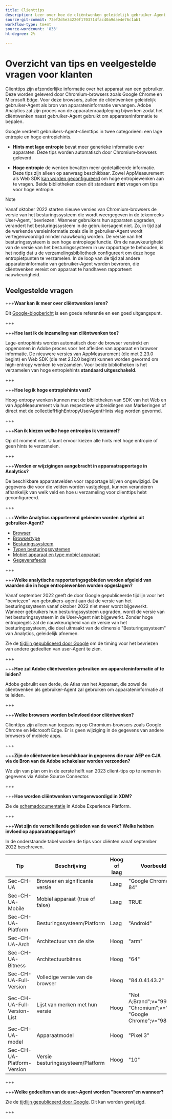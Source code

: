 ```yaml
---
title: Clienttips
description: Leer over hoe de cliëntwenken geleidelijk gebruiker-Agent als bron van apparateninformatie zullen vervangen.
source-git-commit: 72ef2d5e34220f1703714fac40a9dae4e76c1ab1
workflow-type: tm+mt
source-wordcount: '833'
ht-degree: 2%

---
```



# Overzicht van tips en veelgestelde vragen voor klanten

Clienttips zijn afzonderlijke informatie over het apparaat van een gebruiker. Deze worden geleverd door Chromium-browsers zoals Google Chrome en Microsoft Edge. Voor deze browsers, zullen de cliëntwenken geleidelijk gebruiker-Agent als bron van apparateninformatie vervangen. Adobe Analytics zal zijn proces van de apparatenraadpleging bijwerken zodat het cliëntwenken naast gebruiker-Agent gebruikt om apparateninformatie te bepalen.

Google verdeelt gebruikers-Agent-clienttips in twee categorieën: een lage entropie en hoge entropiehints.

* **Hints met lage entropie** bevat meer generieke informatie over apparaten. Deze tips worden automatisch door Chromium-browsers geleverd.

* **Hoge entropie** de wenken bevatten meer gedetailleerde informatie. Deze tips zijn alleen op aanvraag beschikbaar. Zowel AppMeasurement als Web SDK [kan worden geconfigureerd](/help/implement/vars/config-vars/collecthighentropyuseragenthints.md) om hoge entropiewenken aan te vragen. Beide bibliotheken doen dit standaard **niet** vragen om tips voor hoge entropie.

>[!NOTE]
>
>Vanaf oktober 2022 starten nieuwe versies van Chromium-browsers de versie van het besturingssysteem die wordt weergegeven in de tekenreeks User-Agent, &#39;bevriezen&#39;. Wanneer gebruikers hun apparaten upgraden, verandert het besturingssysteem in de gebruikersagent niet. Zo, in tijd zal de werkende versieinformatie zoals die in gebruiker-Agent wordt vertegenwoordigd minder nauwkeurig worden. De versie van het besturingssysteem is een hoge entropiegelfunctie. Om de nauwkeurigheid van de versie van het besturingssysteem in uw rapportage te behouden, is het nodig dat u de verzamelingsbibliotheek configureert om deze hoge entropietpunten te verzamelen. In de loop van de tijd zal andere apparateninformatie van gebruiker-Agent worden bevroren, die cliëntwenken vereist om apparaat te handhaven rapporteert nauwkeurigheid.

## Veelgestelde vragen

+++**Waar kan ik meer over cliëntwenken leren?**

Dit [Google-blogbericht](https://web.dev/user-agent-client-hints/) is een goede referentie en een goed uitgangspunt.

+++

+++**Hoe laat ik de inzameling van cliëntwenken toe?**

Lage-entrophints worden automatisch door de browser verstrekt en opgenomen in Adobe proces voor het afleiden van apparaat en browser informatie. De nieuwere versies van AppMeasurement (die met 2.23.0 begint) en Web SDK (die met 2.12.0 begint) kunnen worden gevormd om high-entropy wenken te verzamelen. Voor beide bibliotheken is het verzamelen van hoge entropiehints **standaard uitgeschakeld**.

+++

+++**Hoe leg ik hoge entropiehints vast?**

Hoog-entropy wenken kunnen met de bibliotheken van SDK van het Web en van AppMeasurement via hun respectieve uitbreidingen van Markeringen of direct met de collectiefHighEntropyUserAgentHints vlag worden gevormd.

+++

+++**Kan ik kiezen welke hoge entropips ik verzamel?**

Op dit moment niet. U kunt ervoor kiezen alle hints met hoge entropie of geen hints te verzamelen.

+++

+++**Worden er wijzigingen aangebracht in apparaatrapportage in Analytics?**

De beschikbare apparaatvelden voor rapportage blijven ongewijzigd. De gegevens die voor die velden worden vastgelegd, kunnen veranderen afhankelijk van welk veld en hoe u verzameling voor clienttips hebt geconfigureerd.

+++

+++**Welke Analytics rapporterend gebieden worden afgeleid uit gebruiker-Agent?**

* [Browser](https://experienceleague.adobe.com/docs/analytics/components/dimensions/browser.html?lang=en)
* [Browsertype](https://experienceleague.adobe.com/docs/analytics/components/dimensions/browser-type.html?lang=en)
* [Besturingssysteem](https://experienceleague.adobe.com/docs/analytics/components/dimensions/operating-systems.html?lang=en)
* [Typen besturingssystemen](https://experienceleague.adobe.com/docs/analytics/components/dimensions/operating-system-types.html?lang=en)
* [Mobiel apparaat en type mobiel apparaat](https://experienceleague.adobe.com/docs/analytics/components/dimensions/mobile-dimensions.html?lang=en)
* [Gegevensfeeds](https://experienceleague.adobe.com/docs/analytics/export/analytics-data-feed/data-feed-contents/datafeeds-reference.html?lang=en)

+++

+++**Welke analytische rapporteringsgebieden worden afgeleid van waarden die in hoge entropiewenken worden opgeslagen?**

Vanaf september 2022 geeft de door Google gepubliceerde tijdlijn voor het &quot;bevriezen&quot; van gebruikers-agent aan dat de versie van het besturingssysteem vanaf oktober 2022 niet meer wordt bijgewerkt. Wanneer gebruikers hun besturingssysteem upgraden, wordt de versie van het besturingssysteem in de User-Agent niet bijgewerkt. Zonder hoge entropiegels zal de nauwkeurigheid van de versie van het besturingssysteem, die deel uitmaakt van de dimensie &quot;Besturingssysteem&quot; van Analytics, geleidelijk afnemen.

Zie de [tijdlijn gepubliceerd door Google](https://blog.chromium.org/2021/09/user-agent-reduction-origin-trial-and-dates.html) om de timing voor het bevriezen van andere gedeelten van user-Agent te zien.

+++

+++**Hoe zal Adobe cliëntwenken gebruiken om apparateninformatie af te leiden?**

Adobe gebruikt een derde, de Atlas van het Apparaat, die zowel de cliëntwenken als gebruiker-Agent zal gebruiken om apparateninformatie af te leiden.

+++

+++**Welke browsers worden beïnvloed door cliëntwenken?**

Clienttips zijn alleen van toepassing op Chromium-browsers zoals Google Chrome en Microsoft Edge. Er is geen wijziging in de gegevens van andere browsers of mobiele apps.

+++

+++**Zijn de cliëntwenken beschikbaar in gegevens die naar AEP en CJA via de Bron van de Adobe schakelaar worden verzonden?**

We zijn van plan om in de eerste helft van 2023 client-tips op te nemen in gegevens via Adobe Source Connector.

+++

+++**Hoe worden cliëntwenken vertegenwoordigd in XDM?**

Zie de [schemadocumentatie](https://github.com/adobe/xdm/blob/master/components/datatypes/browserdetails.schema.json#L121) in Adobe Experience Platform.

+++

+++**Wat zijn de verschillende gebieden van de wenk? Welke hebben invloed op apparaatrapportage?**

In de onderstaande tabel worden de tips voor cliënten vanaf september 2022 beschreven.

| Tip | Beschrijving | Hoog of laag | Voorbeeld |
| --- | --- | --- | --- | 
| Sec-CH-UA | Browser en significante versie | Laag | &quot;Google Chrome 84&quot; |
| Sec-CH-UA-Mobile | Mobiel apparaat (true of false) | Laag | TRUE |
| Sec-CH-UA-Platform | Besturingssysteem/Platform | Laag | &quot;Android&quot; |
| Sec-CH-UA-Arch | Architectuur van de site | Hoog | &quot;arm&quot; |
| Sec-CH-UA-Bitness | Architectuurbitnes | Hoog | &quot;64&quot; |
| Sec-CH-UA-Full-Version | Volledige versie van de browser | Hoog | &quot;84.0.4143.2&quot; |
| Sec-CH-UA-Full-Version-List | Lijst van merken met hun versie | Hoog | &quot;Not A;Brand&quot;;v=&quot;99&quot;, &quot;Chromium&quot;;v=&quot;98&quot;, &quot;Google Chrome&quot;;v=&quot;98&quot; |
| Sec-CH-UA-model | Apparaatmodel | Hoog | &quot;Pixel 3&quot; |
| Sec-CH-UA-Platform-Version | Versie besturingssysteem/Platform | Hoog | &quot;10&quot; |

+++



+++**Welke gedeelten van de user-Agent worden &quot;bevroren&quot;en wanneer?**

Zie de [tijdlijn gepubliceerd door Google](https://blog.chromium.org/2021/09/user-agent-reduction-origin-trial-and-dates.html). Dit kan worden gewijzigd.

+++
